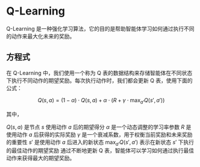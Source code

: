 # Q-Learning

Q-Learning 是一种强化学习算法，它的目的是帮助智能体学习如何通过执行不同的动作来最大化未来的奖励。

## 方程式

在 Q-Learning 中，我们使用一个称为 Q 表的数据结构来存储智能体在不同状态下执行不同动作的期望奖励。每次执行动作时，我们都会更新 Q 表，使用下面的公式：

$$Q(s, a) = (1 - \alpha) \cdot Q(s, a) + \alpha \cdot (R + \gamma \cdot \max_{a'} Q(s', a'))$$

其中，

$Q(s, a)$ 是节点 $s$ 使用动作 $a$ 后的期望得分
$\alpha$ 是一个动态调整的学习率参数
$R$ 是使用动作 $a$ 后获得的实际奖励
$\gamma$ 是一个衰减系数，用于权衡当前奖励和未来奖励的重要性
$s'$ 是使用动作 $a$ 后进入的新状态
$\max_{a'} Q(s', a')$ 表示在新状态 $s'$ 下执行的最佳动作的期望奖励
通过不断地更新 Q 表，智能体可以学习如何通过执行最佳动作来获得最大的期望奖励。